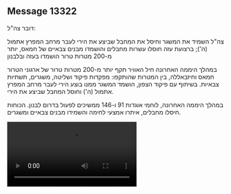 ## Message 13322

דובר צה"ל:

צה"ל השמיד את המשגר וחיסל את המחבל שביצע את הירי לעבר מרחב המפרץ אתמול (ה'); ברצועת עזה חוסלו עשרות מחבלים והושמדו מבנים צבאיים של חמאס, יותר מ-200 מטרות טרור הושמדו בעזה ובלבנון

במהלך היממה האחרונה חיל האוויר תקף יותר מ-200 מטרות טרור של ארגוני הטרור חמאס וחיזבאללה, בין המטרות שהותקפו: מפקדות פיקוד ושליטה, משגרים, תשתיות צבאיות. בשיתוף עם פיקוד הצפון, הושמד המשגר ממנו בוצע הירי לעבר מרחב המפרץ אתמול (ה') וחוסל המחבל שביצע את הירי.

במהלך היממה האחרונה, לוחמי אוגדות 91 ו-146 ממשיכים לפעול בדרום לבנון. הכוחות חיסלו מחבלים, איתרו אמצעי לחימה והשמידו מבנים צבאיים ומשגרים.

![Video](https://data.iron-swords.co.il/2024/November/01/13322/13322_media.mp4)
